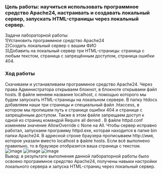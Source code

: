 ### Цель работы: научиться использовать программное средство Apache24, настраивать и создавать локальный сервер, запускать HTML-страницы через локальный сервер.  

Задачи лабораторной работы:   
1)Установить программное средство Apache24  
2)Создать локальный сервер с вашим ФИО  
3)Добавить на локальный сервер три HTML-страницы: страница с любым текстом, страница с запрещённым доступом, страница ошибки 404.  

### Ход работы  
Скачиваем и устанавливаем программное средство Apache24. Через права Администратора открываем блокнот, в блокноте открываем файл hosts. В файле меняем название localhost, с помощью которого мы будем запускать HTML-страницы на локальном сервере. В папку htdocs добавляем наши три страницы и специальный файл .htaccess, в котором мы пропишем путь к странице ошибки 404 и странице с запрещённым доступом. Также в этом файле запрещаем доступ к одной из страниц командой <Files indexLock.html>
Require all denied </Files>. В файле httpd.conf изменяем значение AllowOverride с None на All. Чтобы сервер исправно работал, запускаем программу httpd.exe, которая находится в папке bin папки Apache24. В адресной строке браузера прописываем http://имя, которое указали вместо localhost в файле hosts. Если всё выполнено правильно, то в браузере отобразится ваша страница с текстом.
![image](https://user-images.githubusercontent.com/83085936/154460672-00ac2f94-86c8-454c-a315-55b8af90728e.png)
![image](https://user-images.githubusercontent.com/83085936/154460698-effd4000-e4de-4c2b-a071-c6cece0a4cdf.png)
![image](https://user-images.githubusercontent.com/83085936/154460721-47dc383b-c12b-4715-98a9-7cefaa856048.png)  
Вывод: в результате выполнения данной лабораторной работы было освоено программное средство Apache24, получены навыки настройки локального сервера и запуска HTML-страниц через локальный сервер.
